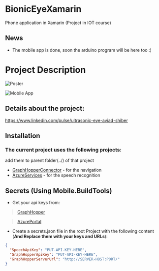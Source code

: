 # BionicEyeXamarin
Phone application in Xamarin (Project in IOT course)
## News
- The mobile app is done, soon the arduino program will be here too :)

# Project Description
![Poster](https://i.ibb.co/dmBB5S1/poster.png "Poster")

![Mobile App](https://i.ibb.co/PZPWysS/phoneapp-1.png "Mobile app preview")

## Details about the project:
https://www.linkedin.com/pulse/ultrasonic-eye-aviad-shiber
## Installation

### The current project uses the following projects:
add them to parent folder(../) of that project
* [GraphHopperConnector](https://github.com/aviadshiber/GraphHooperExample/tree/master/GraphHooperConnector) - for the navigation
* [AzureServices](https://github.com/aviadshiber/AzureServices) - for the speech recognition 

## Secrets (Using Mobile.BuildTools)
* Get your api keys from:
> [GraphHopper](https://graphhopper.com/dashboard/#/api-keys)

> [AzurePortal](https://docs.microsoft.com/en-us/azure/cognitive-services/speech/getstarted/getstartedrest)

* Create a secrets.json file in the root Project with the following content (**And Replace them with your keys and URLs**):
``` secrets.json
{
  "SpeechApiKey": "PUT-API-KEY-HERE",
  "GraphHopperApiKey": "PUT-API-KEY-HERE",
  "GraphHopperServerUrl": "http://SERVER-HOST:PORT/"
}
```
